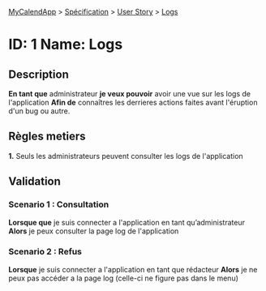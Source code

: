 [MyCalendApp](../../README.md) > [Spécification](../specification.md) > [User Story](../user_stories.md) > [Logs](logs.md)

# ID: 1 Name: Logs
## Description
**En tant que** administrateur **je veux pouvoir** avoir une vue sur les logs de l'application **Afin de** connaîtres les derrieres actions faites avant l'éruption d'un bug ou autre. 

## Règles metiers
**1.** Seuls les administrateurs peuvent consulter les logs de l'application

## Validation
### Scenario 1 : Consultation
**Lorsque que** je suis connecter a l'application en tant qu’administrateur
**Alors** je peux consulter la page log de l'application
### Scenario 2 : Refus
**Lorsque** je suis connecter a l'application en tant que rédacteur
**Alors** je ne peux pas accéder a la page log (celle-ci ne figure pas dans le menu)
